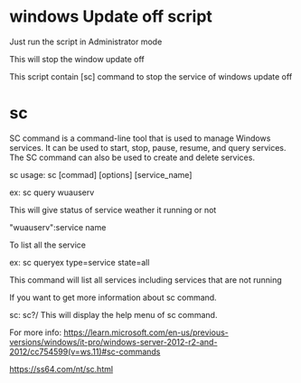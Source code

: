 # windows Update off script

Just run the script in Administrator mode

This will stop the window update off

This script contain [sc] command to stop the service of windows update off


# sc

SC command is a command-line tool that is used to manage Windows services. It can be used to start, stop, pause, resume, and query services. The SC command can also be used to create and delete services.

sc usage: sc [commad] [options] [service_name]

ex: sc query wuauserv

This will give status of service weather it running or not

"wuauserv":service name 

To list all the service 

ex: sc queryex type=service state=all

This command will list all services including services that are not running

If you want to get more information about sc command.

sc: sc?/ This will display the help menu of sc command.

For more info: https://learn.microsoft.com/en-us/previous-versions/windows/it-pro/windows-server-2012-r2-and-2012/cc754599(v=ws.11)#sc-commands

https://ss64.com/nt/sc.html


